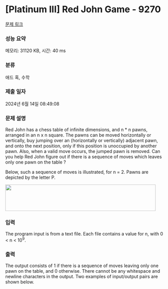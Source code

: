 # [Platinum III] Red John Game - 9270 

[문제 링크](https://www.acmicpc.net/problem/9270) 

### 성능 요약

메모리: 31120 KB, 시간: 40 ms

### 분류

애드 혹, 수학

### 제출 일자

2024년 6월 14일 08:49:08

### 문제 설명

<p>Red John has a chess table of infinite dimensions, and n * n pawns, arranged in an n x n square. The pawns can be moved horizontally or vertically, buy jumping over an (horizontally or vertically) adjacent pawn, and onto the next position, only if this position is unoccupied by another pawn. Also, when a valid move occurs, the jumped pawn is removed. Can you help Red John figure out if there is a sequence of moves which leaves only one pawn on the table ?</p>

<p>Below, such a sequence of moves is illustrated, for n = 2. Pawns are depicted by the letter P.</p>

<p><img alt="" src="https://www.acmicpc.net/upload/images2/rj.png" style="height:83px; width:472px"></p>

### 입력 

 <p>The program input is from a text file. Each file contains a value for n, with 0 < n < 10<sup>9</sup>.</p>

### 출력 

 <p>The output consists of 1 if there is a sequence of moves leaving only one pawn on the table, and 0 otherwise. There cannot be any whitespace and newline characters in the output. Two examples of input/output pairs are shown below.</p>


